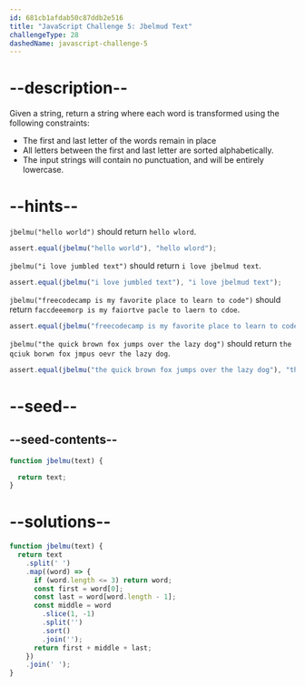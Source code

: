 ```yaml
---
id: 681cb1afdab50c87ddb2e516
title: "JavaScript Challenge 5: Jbelmud Text"
challengeType: 28
dashedName: javascript-challenge-5
---
```


# --description--

Given a string, return a string where each word is transformed using the following constraints:

- The first and last letter of the words remain in place
- All letters between the first and last letter are sorted alphabetically.
- The input strings will contain no punctuation, and will be entirely lowercase.

# --hints--

`jbelmu("hello world")` should return `hello wlord`.

```js
assert.equal(jbelmu("hello world"), "hello wlord");
```

`jbelmu("i love jumbled text")` should return `i love jbelmud text`.

```js
assert.equal(jbelmu("i love jumbled text"), "i love jbelmud text");
```

`jbelmu("freecodecamp is my favorite place to learn to code")` should return `faccdeeemorp is my faiortve pacle to laern to cdoe`.

```js
assert.equal(jbelmu("freecodecamp is my favorite place to learn to code"), "faccdeeemorp is my faiortve pacle to laern to cdoe");
```

`jbelmu("the quick brown fox jumps over the lazy dog")` should return `the qciuk borwn fox jmpus oevr the lazy dog`.

```js
assert.equal(jbelmu("the quick brown fox jumps over the lazy dog"), "the qciuk borwn fox jmpus oevr the lazy dog");
```

# --seed--

## --seed-contents--

```js
function jbelmu(text) {

  return text;
}
```

# --solutions--

```js
function jbelmu(text) {
  return text
    .split(' ')
    .map((word) => {
      if (word.length <= 3) return word;
      const first = word[0];
      const last = word[word.length - 1];
      const middle = word
        .slice(1, -1)
        .split('')
        .sort()
        .join('');
      return first + middle + last;
    })
    .join(' ');
}
```
